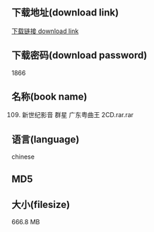 ## 下载地址(download link)
[下载链接 download link](https://voluble-croquembouche-d321dc.netlify.app/?s=109.+%E6%96%B0%E4%B8%96%E7%BA%AA%E5%BD%B1%E9%9F%B3+%E7%BE%A4%E6%98%9F+%E5%B9%BF%E4%B8%9C%E7%B2%A4%E6%9B%B2%E7%8E%8B+2CD.rar)

## 下载密码(download password)
1866

## 名称(book name)
109. 新世纪影音 群星 广东粤曲王 2CD.rar.rar

## 语言(language)
chinese

## MD5


## 大小(filesize)
666.8 MB
